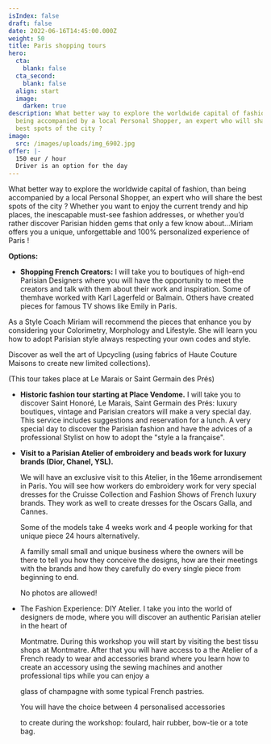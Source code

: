 ```yaml
---
isIndex: false
draft: false
date: 2022-06-16T14:45:00.000Z
weight: 50
title: Paris shopping tours
hero:
  cta:
    blank: false
  cta_second:
    blank: false
  align: start
  image:
    darken: true
description: What better way to explore the worldwide capital of fashion, than
  being accompanied by a local Personal Shopper, an expert who will share the
  best spots of the city ?
image:
  src: /images/uploads/img_6902.jpg
offer: |-
  150 eur / hour
  Driver is an option for the day
---
```

What better way to explore the worldwide capital of fashion, than being accompanied by a local Personal Shopper, an expert who will share the best spots of the city ? Whether you want to enjoy the current trendy and hip places, the inescapable must-see fashion addresses, or whether you’d rather discover Parisian hidden gems that only a few know about…Miriam offers you a unique, unforgettable and 100% personalized experience of Paris !

**Options:**

* **Shopping French Creators:** I will take you to boutiques of high-end Parisian Designers where you will have the opportunity to meet the creators and talk with them about their work and inspiration.  Some of themhave worked with Karl Lagerfeld or Balmain. Others have created pieces for famous TV shows like Emily in Paris. 

As a Style Coach Miriam will recommend the pieces that enhance you by considering your Colorimetry, Morphology and Lifestyle. She will learn you how to adopt Parisian style always respecting your own codes and style.

Discover as well the art of Upcycling (using fabrics of Haute Couture Maisons to create new limited collections).

(This tour takes place at Le Marais or Saint Germain des Prés)

* **Historic fashion tour starting at Place Vendome.** I will take you to discover Saint Honoré, Le Marais, Saint Germain des Prés: luxury boutiques, vintage and Parisian creators will make a very special day. This service includes suggestions and reservation for a lunch. A very special day to discover the Parisian fashion and have the advices of a professional Stylist on how to adopt the "style a la française".
* **Visit to a Parisian Atelier of embroidery and beads work for luxury brands (Dior, Chanel, YSL).**

  We will have an exclusive visit to this Atelier, in the 16eme arrondisement in Paris. You will see how workers do embroidery work for very special dresses for the Cruisse Collection and Fashion Shows of French luxury brands. They work as well to create dresses for the Oscars Galla, and Cannes.

  Some of the models take 4 weeks work and 4 people working for that unique piece 24 hours alternatively.

  A familly small small and unique business where the owners will be there to tell you how they conceive the designs, how are their meetings with the brands and how they carefully do every single piece from beginning to end.

  No photos are allowed!
* The Fashion Experience: DIY Atelier. I take you into the world of designers de mode, where you will discover an authentic Parisian atelier in the heart of

  Montmatre. During this workshop you will start by visiting the best tissu shops at Montmatre. After that you will have access to a the Atelier of a French ready to wear and accessories brand where you learn how to create an accessory using the sewing machines and another professional tips while you can enjoy a

  glass of champagne with some typical French pastries.

  You will have the choice between 4 personalised accessories

  to create during the workshop: foulard, hair rubber, bow-tie or a tote bag.
